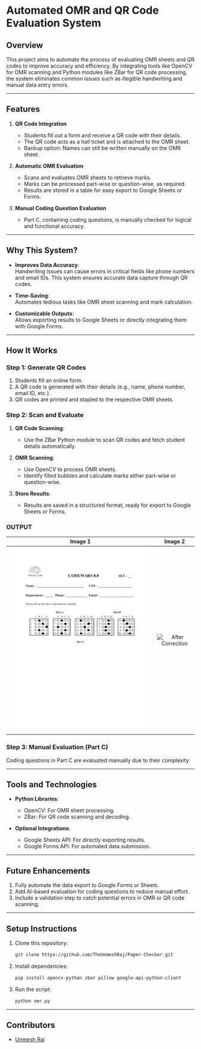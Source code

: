 # **Automated OMR and QR Code Evaluation System**

## **Overview**
This project aims to automate the process of evaluating OMR sheets and QR codes to improve accuracy and efficiency. By integrating tools like OpenCV for OMR scanning and Python modules like ZBar for QR code processing, the system eliminates common issues such as illegible handwriting and manual data entry errors.

---

## **Features**
1. **QR Code Integration**  
   - Students fill out a form and receive a QR code with their details.  
   - The QR code acts as a hall ticket and is attached to the OMR sheet.  
   - Backup option: Names can still be written manually on the OMR sheet.

2. **Automatic OMR Evaluation**  
   - Scans and evaluates OMR sheets to retrieve marks.  
   - Marks can be processed part-wise or question-wise, as required.  
   - Results are stored in a table for easy export to Google Sheets or Forms.

3. **Manual Coding Question Evaluation**  
   - Part C, containing coding questions, is manually checked for logical and functional accuracy.

---

## **Why This System?**
- **Improves Data Accuracy**:  
   Handwriting issues can cause errors in critical fields like phone numbers and email IDs. This system ensures accurate data capture through QR codes.
  
- **Time-Saving**:  
   Automates tedious tasks like OMR sheet scanning and mark calculation.  
   
- **Customizable Outputs**:  
   Allows exporting results to Google Sheets or directly integrating them with Google Forms.

---

## **How It Works**
### **Step 1: Generate QR Codes**
1. Students fill an online form.  
2. A QR code is generated with their details (e.g., name, phone number, email ID, etc.).  
3. QR codes are printed and stapled to the respective OMR sheets.

### **Step 2: Scan and Evaluate**
1. **QR Code Scanning**:  
   - Use the ZBar Python module to scan QR codes and fetch student details automatically.  

2. **OMR Scanning**:  
   - Use OpenCV to process OMR sheets.  
   - Identify filled bubbles and calculate marks either part-wise or question-wise.  

3. **Store Results**:  
   - Results are saved in a structured format, ready for export to Google Sheets or Forms.

### **OUTPUT** 

| Image 1 | Image 2 |
|:-------:|:-------:|
| ![Original Image](1.jpg) | ![After Correction](2.jpg) |


### **Step 3: Manual Evaluation (Part C)**  
Coding questions in Part C are evaluated manually due to their complexity.


---

## **Tools and Technologies**
- **Python Libraries**:  
   - OpenCV: For OMR sheet processing.  
   - ZBar: For QR code scanning and decoding.  

- **Optional Integrations**:  
   - Google Sheets API: For directly exporting results.  
   - Google Forms API: For automated data submission.

---

## **Future Enhancements**
1. Fully automate the data export to Google Forms or Sheets.  
2. Add AI-based evaluation for coding questions to reduce manual effort.  
3. Include a validation step to catch potential errors in OMR or QR code scanning.  

---

## **Setup Instructions**
1. Clone this repository:  
   ```bash
   git clone https://github.com/TheUnmeshRaj/Paper-Checker.git
   ```

2. Install dependencies:  
   ```bash
   pip install opencv-python zbar pillow google-api-python-client
   ```

3. Run the script:  
   ```bash
   python omr.py
   ```

---

## **Contributors**
- [Unmesh Raj](https://github.com/theunmeshraj)
